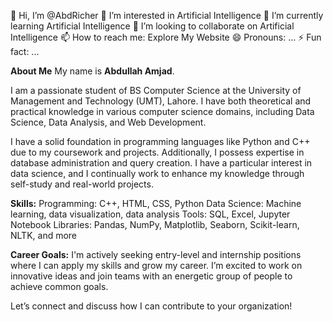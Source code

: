 👋 Hi, I’m @AbdRicher
👀 I’m interested in Artificial Intelligence
🌱 I’m currently learning Artificial Intelligence
💞️ I’m looking to collaborate on Artificial Intelligence
📫 How to reach me: Explore My Website
😄 Pronouns: ...
⚡ Fun fact: ...

**About Me**
My name is **Abdullah Amjad**.

I am a passionate student of BS Computer Science at the University of Management and Technology (UMT), Lahore. I have both theoretical and practical knowledge in various computer science domains, including Data Science, Data Analysis, and Web Development.

I have a solid foundation in programming languages like Python and C++ due to my coursework and projects. Additionally, I possess expertise in database administration and query creation. I have a particular interest in data science, and I continually work to enhance my knowledge through self-study and real-world projects.

**Skills:**
Programming: C++, HTML, CSS, Python
Data Science: Machine learning, data visualization, data analysis
Tools: SQL, Excel, Jupyter Notebook
Libraries: Pandas, NumPy, Matplotlib, Seaborn, Scikit-learn, NLTK, and more

**Career Goals:**
I'm actively seeking entry-level and internship positions where I can apply my skills and grow my career. I’m excited to work on innovative ideas and join teams with an energetic group of people to achieve common goals.

Let’s connect and discuss how I can contribute to your organization!

